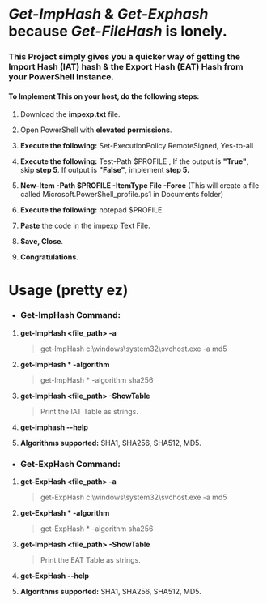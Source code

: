 # *Get-ImpHash* & *Get-Exphash* because *Get-FileHash* is lonely.

### This Project simply gives you a quicker way of getting the **Import Hash (IAT)** hash & the **Export Hash (EAT)** Hash from your PowerShell Instance.


#### To Implement This on your host, do the following steps:

1) Download the **impexp.txt** file.
   
2) Open PowerShell with **elevated permissions**.
   
3) **Execute the following:**
   Set-ExecutionPolicy RemoteSigned,
   Yes-to-all
  
4) **Execute the following:**
   Test-Path $PROFILE
   , If the output is **"True"**, skip **step 5**. If output is **"False"**, implement **step 5.**
   
5) **New-Item -Path $PROFILE -ItemType File -Force** (This will create a file called Microsoft.PowerShell_profile.ps1 in Documents folder)
   
6) **Execute the following:**
   notepad $PROFILE
   
7) **Paste** the code in the impexp Text File.

8) **Save, Close**.
    
9) **Congratulations**.

# Usage (pretty ez)
+ ### Get-ImpHash Command:

1) **get-ImpHash <file_path> -a <algorithm>**
   
   > get-ImpHash c:\windows\system32\svchost.exe -a md5
2) **get-ImpHash * -algorithm <algorithm>**
   
   > get-ImpHash * -algorithm sha256

3) **get-ImpHash <file_path> -ShowTable**
   
   >Print the IAT Table as strings.
   
4) **get-imphash --help**
5) **Algorithms supported:** SHA1, SHA256, SHA512, MD5.

+ ### Get-ExpHash Command:

1) **get-ExpHash <file_path> -a <algorithm>**
    
   > get-ExpHash c:\windows\system32\svchost.exe -a md5
2) **get-ExpHash * -algorithm <algorithm>**
   
   > get-ExpHash * -algorithm sha256

3) **get-ImpHash <file_path> -ShowTable**
   
   >Print the EAT Table as strings.
   
4) **get-ExpHash --help**
5) **Algorithms supported:** SHA1, SHA256, SHA512, MD5.
